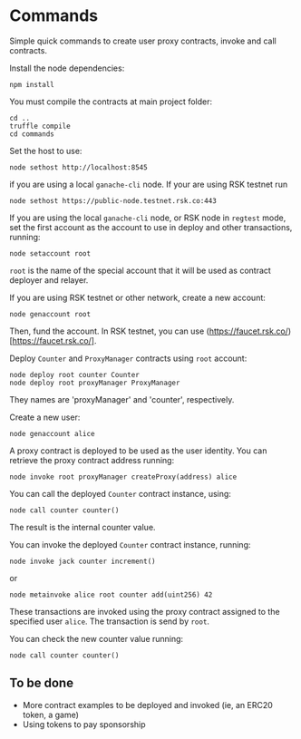 # Commands

Simple quick commands to create user proxy contracts, invoke and call contracts.

Install the node dependencies:

```
npm install
```

You must compile the contracts at main project folder:

```
cd ..
truffle compile
cd commands
```

Set the host to use:

```
node sethost http://localhost:8545
```

if you are using a local `ganache-cli` node. If your are using RSK testnet
run
```
node sethost https://public-node.testnet.rsk.co:443
```
 
If you are using the local `ganache-cli` node, or RSK node in `regtest` mode, set the first account as
the account to use in deploy and other transactions, running:

```
node setaccount root
```

`root` is the name of the special account that it will be used as contract deployer and relayer.

If you are using RSK testnet or other network, create a new account:
```
node genaccount root
```

Then, fund the account. In RSK testnet, you can use (https://faucet.rsk.co/)[https://faucet.rsk.co/].

Deploy `Counter` and `ProxyManager` contracts using `root` account:

```
node deploy root counter Counter
node deploy root proxyManager ProxyManager
```
They names are 'proxyManager' and 'counter', respectively.

Create a new user:

```
node genaccount alice
```

A proxy contract is deployed to be used as the user identity. You can retrieve
the proxy contract address running:

```
node invoke root proxyManager createProxy(address) alice
```

You can call the deployed `Counter` contract instance, using:

```
node call counter counter()
```
The result is the internal counter value.

You can invoke the deployed `Counter` contract instance, running:

```
node invoke jack counter increment()
```
or
```
node metainvoke alice root counter add(uint256) 42
```

These transactions are invoked using the proxy contract assigned to the
specified user `alice`. The transaction is send by `root`.

You can check the new counter value running:
```
node call counter counter()
```

## To be done

- More contract examples to be deployed and invoked (ie, an ERC20 token, a game)
- Using tokens to pay sponsorship




